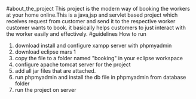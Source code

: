 #about_the_project
This project is the modern way of booking the workers at your home online.This is a java,jsp and servlet based project which receives request from customer and send it to the respective worker customer wants to book. it basically helps customers to just interact with the worker easily and effectively.
#guidelines
How to run
1. download install and configure xampp server with phpmyadmin
2. download eclipse mars 1
3. copy the file to a folder named "booking" in your eclipse workspace
4. configure apache tomcat server for the project
5. add all jar files that are attached.
6. run phpmyadmin and install the db file in phpmyadmin from database folder
7. run the project on server
